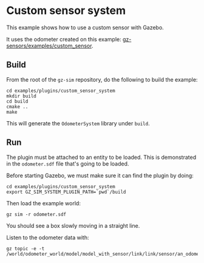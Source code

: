 # Custom sensor system

This example shows how to use a custom sensor with Gazebo.

It uses the odometer created on this example:
[gz-sensors/examples/custom_sensor](https://github.com/gazebosim/gz-sensors/tree/main/examples/custom_sensor).

## Build

From the root of the `gz-sim` repository, do the following to build the example:

~~~
cd examples/plugins/custom_sensor_system
mkdir build
cd build
cmake ..
make
~~~

This will generate the `OdometerSystem` library under `build`.

## Run

The plugin must be attached to an entity to be loaded. This is demonstrated in
the `odometer.sdf` file that's going to be loaded.

Before starting Gazebo, we must make sure it can find the plugin by doing:

~~~
cd examples/plugins/custom_sensor_system
export GZ_SIM_SYSTEM_PLUGIN_PATH=`pwd`/build
~~~

Then load the example world:

    gz sim -r odometer.sdf

You should see a box slowly moving in a straight line.

Listen to the odometer data with:

```
gz topic -e -t /world/odometer_world/model/model_with_sensor/link/link/sensor/an_odometer/odometer
```
